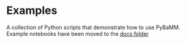 # Examples

A collection of Python scripts that demonstrate how to use PyBaMM.
Example notebooks have been moved to the [docs folder](docs/source/examples)
